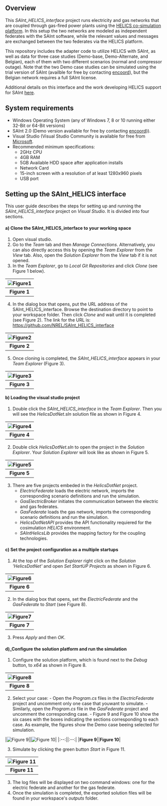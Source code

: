 ## Overview

This *SAInt_HELICS_interface* project runs electricity and gas networks that are coupled through gas-fired power plants using the [HELICS co-simulation platform](https://docs.helics.org/en/latest/). In this setup the two networks are modeled as independent federates with the SAInt software, while the relevant values and messages are exchanged between the two federates via the HELICS platform. 

This repository includes the adapter code to utilize HELICS with SAInt, as well as data for three case studies (Demo-base, Demo-Alternate, and Belgian), each of them with two different scenarios (normal and compressor outage). Note that the two Demo case studies can be simulated using the trial version of SAInt (availble for free by contacting [encoord](https://www.encoord.com/ContactUs.html)), but the Belgian network requires a full SAInt license. 

Additional details on this interface and the work developing HELICS support for SAInt [here](https://www.encoord.com/CaseStudyHELICS.html#top).  

## System requirements 

   - Windows Operating System (any of Windows 7, 8 or 10 running either 32-Bit or 64-Bit versions)
   - SAInt 2.0 (Demo version available for free by contacting [encoord](https://www.encoord.com/ContactUs.html))).
   - Visual Studio (Visual Studio Community is available for free from [Microsoft](https://visualstudio.microsoft.com/free-developer-offers/).
   - Recommended minimum specifications:
      - 2GHz CPU
      - 4GB RAM
      - 5GB Available HDD space after application installs
      - Network Card
      - 15-inch screen with a resolution of at least 1280x960 pixels
      - USB port

## Setting up the SAInt_HELICS interface 

This user guide describes the steps for setting up and running the *SAInt_HELICS_interface* project on *Visual Studio*. It is divided into four sections.

#### a) Clone the SAInt_HELICS_interface to your working space
  1. Open visual studio.
  2. Go to the *Team* tab and then *Manage Connections*. Alternatively, you can also directly access this by opening the *Team Explorer* from the *View* tab. Also, open the *Solution Explorer* from the *View* tab if it is not opened.
  3. In the *Team Explorer*, go to *Local Git Repositories* and click *Clone* (see Figure 1 below).
     
   |![Figure1](ReadMeImages/Figure1.png)| 
   |:--:|
   |<b>Figure 1</b>|

  4. In the dialog box that opens, put the URL address of the SAInt_HELICS_interface. Browse the destination directory to point to your workspace folder. Then click *Clone* and wait until it is completed (see Figure 2). The link for the URL is: https://github.com/NREL/SAInt_HELICS_interface
     
   |![Figure2](ReadMeImages/Figure2.png)|
   |:--:|
   |<b>Figure 2</b>|

  5. Once cloning is completed, the *SAInt_HELICS_interface* appears in your *Team Explorer* (Figure 3). 
     
   |![Figure3](ReadMeImages/Figure3.png)|
   |:--:|
   |<b>Figure 3</b>|
   
#### b) Loading the visual studio project 
  1. Double click the *SAInt_HELICS_interface* in the *Team Explorer*. Then you will see the *HelicsDotNet.sln* solution file as shown in Figure 4.

   |![Figure4](ReadMeImages/Figure4.png)|
   |:--:|
   |<b>Figure 4</b>|

  2. Double click *HelicsDotNet.sln* to open the project in the *Solution Explorer*. Your *Solution Explorer* will look like as shown in Figure 5.
       
   |![Figure5](ReadMeImages/Figure5.png)|
   |:--:|
   |<b>Figure 5</b>|

  3. There are five projects embeded in the *HelicsDotNet* project.
     - *ElectricFederate* loads the electric network, imports the corresponding scenario definitions and run the simulation.
     - *GasElectricBroker* initiates the communication between the electric and gas federates.
     - *GasFederate* loads the gas network, imports the corresponding scenario definitions and run the simulation.
     - *HelicsDotNetAPI* provides the API functionality requiered for the cosimulation *HELICS* environment.
     - *SAIntHelicsLib* provides the mapping factory for the coupling technologies.

#### c) Set the project configuration as a multiple startups
  1. At the top of the *Solution Explorer* right click on the *Solution 'HelicsDotNet'* and open *Set StartUP Projects* as shown in Figure 6. 
    
   |![Figure6](ReadMeImages/Figure6.png)| 
   |:--:|
   |<b>Figure 6</b>|

  2. In the dialog box that opens, set the *ElectricFederate* and the *GasFederate* to *Start* (see Figure 8). 
    
   |![Figure7](ReadMeImages/Figure7.png)| 
   |:--:|
   |<b>Figure 7</b>|

  3. Press *Apply* and then *OK*.
   
#### d)_Configure the solution platform and run the simulation
  1. Configure the solution platform, which is found next to the *Debug* button, to *x64* as shown in Figure 8. 
    
   |![Figure8](ReadMeImages/Figure8.png)|
   |:--:|
   |<b>Figure 8</b>|

  2. Select your case:
    - Open the *Program.cs* files in the *ElectricFederate* project and uncomment only one case that youwant to simulate.
    - Similarly, open the *Program.cs* file in the *GasFederate* project and uncomment the corresponding case.
    - Figure 9 and Figure 10 show the six cases with the boxes indicating the sections corresponding to each case. As example, the figures show the Demo case beeing selected for simulation.
   
   |![Figure 9](ReadMeImages/Figure9.png)||![Figure 10](ReadMeImages/Figure10.png)|
   |:--:||:--:|
   |<b>Figure 9</b>||<b>Figure 10</b>|

  3. Simulate by clicking the green button *Start* in Figure 11.
    
   |![Figure 11](ReadMeImages/Figure11.png)|
   |:--:|
   |<b>Figure 11</b>|

  3. The log files will be displayed on two command windows: one for the electric federate and another for the gas federate.
  4. Once the simulation is completed, the exported solution files will be found in your workspace's *outputs* folder.
